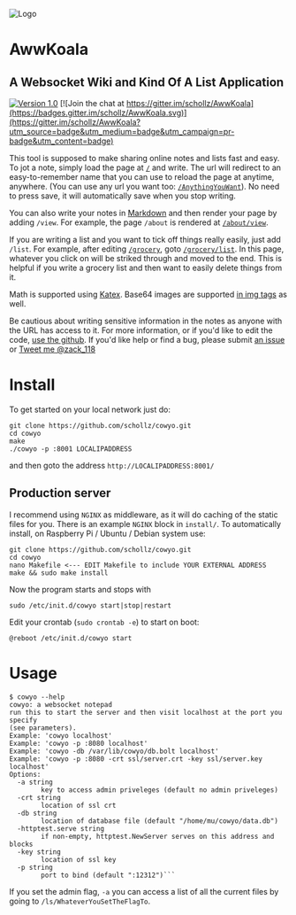 ![Logo](https://i.imgur.com/ixnBYOl.png)

# AwwKoala

## A Websocket Wiki and Kind Of A List Application
[![Version 1.0](https://img.shields.io/badge/version-1.0-brightgreen.svg)]()
[![Join the chat at https://gitter.im/schollz/AwwKoala](https://badges.gitter.im/schollz/AwwKoala.svg)](https://gitter.im/schollz/AwwKoala?utm_source=badge&utm_medium=badge&utm_campaign=pr-badge&utm_content=badge)

This tool is supposed to make sharing online notes and lists fast and easy. To jot a note, simply load the page at [`/`](http://cowyo.com/) and write. The url will redirect to an easy-to-remember name that you can use to reload the page at anytime, anywhere. (You can use any url you want too: [`/AnythingYouWant`](http://cowyo.com/AnythingYouWant)). No need to press save, it will automatically save when you stop writing.

You can also write your notes in [Markdown](https://daringfireball.net/projects/markdown/) and then render your page by adding `/view`. For example, the page `/about` is rendered at [`/about/view`](/about/view).

If you are writing a list and you want to tick off things really easily, just add `/list`. For example, after editing [`/grocery`](http://cowyo.com/grocery), goto [`/grocery/list`](http://cowyo.com/grocery/list). In this page, whatever you click on will be striked through and moved to the end. This is helpful if you write a grocery list and then want to easily delete things from it.

Math is supported using [Katex](https://github.com/Khan/KaTeX). Base64 images are supported [in img tags](https://stackoverflow.com/questions/1207190/embedding-base64-images) as well.

Be cautious about writing sensitive information in the notes as anyone with the URL has access to it. For more information, or if you'd like to edit the code, [use the github](https://github.com/schollz/cowyo). If you'd like help or find a bug, please submit [an issue](https://github.com/schollz/cowyo/issues) or <a href="https://twitter.com/intent/tweet?screen_name=zack_118" class="twitter-mention-button" data-related="zack_118">Tweet me @zack_118</a>

# Install

To get started on your local network just do:

```
git clone https://github.com/schollz/cowyo.git
cd cowyo
make
./cowyo -p :8001 LOCALIPADDRESS
```

and then goto the address `http://LOCALIPADDRESS:8001/`

## Production server

I recommend using `NGINX` as middleware, as it will do caching of the static files for you. There is an example `NGINX` block in `install/`. To automatically install, on Raspberry Pi / Ubuntu / Debian system use:

```
git clone https://github.com/schollz/cowyo.git
cd cowyo
nano Makefile <--- EDIT Makefile to include YOUR EXTERNAL ADDRESS
make && sudo make install
```

Now the program starts and stops with

```
sudo /etc/init.d/cowyo start|stop|restart
```

Edit your crontab (`sudo crontab -e`) to start on boot:

```
@reboot /etc/init.d/cowyo start
```

# Usage

```
$ cowyo --help
cowyo: a websocket notepad
run this to start the server and then visit localhost at the port you specify
(see parameters).
Example: 'cowyo localhost'
Example: 'cowyo -p :8080 localhost'
Example: 'cowyo -db /var/lib/cowyo/db.bolt localhost'
Example: 'cowyo -p :8080 -crt ssl/server.crt -key ssl/server.key localhost'
Options:
  -a string
        key to access admin priveleges (default no admin priveleges)
  -crt string
        location of ssl crt
  -db string
        location of database file (default "/home/mu/cowyo/data.db")
  -httptest.serve string
        if non-empty, httptest.NewServer serves on this address and blocks
  -key string
        location of ssl key
  -p string
        port to bind (default ":12312")```
```

If you set the admin flag, `-a` you can access a list of all the current files by going to `/ls/WhateverYouSetTheFlagTo`.
